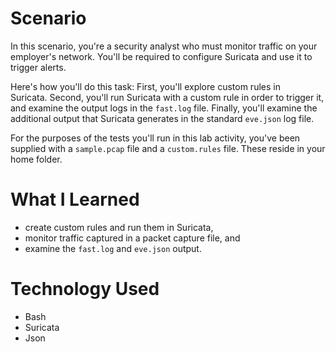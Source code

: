 # Scenario
In this scenario, you're a security analyst who must monitor traffic on your employer's network. You'll be required to configure Suricata and use it to trigger alerts.

Here's how you'll do this task: First, you'll explore custom rules in Suricata. Second, you'll run Suricata with a custom rule in order to trigger it, and examine the output logs in the `fast.log` file. Finally, you'll examine the additional output that Suricata generates in the standard `eve.json` log file.

For the purposes of the tests you'll run in this lab activity, you've been supplied with a `sample.pcap` file and a `custom.rules` file. These reside in your home folder.
# What I Learned
-   create custom rules and run them in Suricata,
-   monitor traffic captured in a packet capture file, and
-   examine the `fast.log` and `eve.json` output.
# Technology Used
- Bash
- Suricata
- Json
